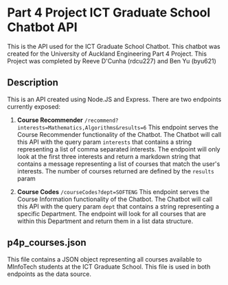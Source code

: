 # Part 4 Project ICT Graduate School Chatbot API

This is the API used for the ICT Graduate School Chatbot. This chatbot was created for the University of Auckland Engineering Part 4 Project. This Project was completed by Reeve D'Cunha (rdcu227) and Ben Yu (byu621)

## Description

 This is an API created using Node.JS and Express. There are two endpoints currently exposed: 

1. **Course Recommender** `/recommend?interests=Mathematics,Algorithms&results=6`
This endpoint serves the Course Recommender functionality of the Chatbot. The Chatbot will call this API with the query param `interests` that contains a string representing a list of comma separated interests.
The endpoint will only look at the first three interests and return a markdown string that contains a message representing a list of courses that match the user's interests. The number of courses returned are defined by the `results` param
  
    
2. **Course Codes** `/courseCodes?dept=SOFTENG`
This endpoint serves the Course Information functionality of the Chatbot. The Chatbot will call this API with the query param `dept` that contains a string representing a specific Department.
The endpoint will look for all courses that are within this Department and return them in a list data structure.

## p4p_courses.json
This file contains a JSON object representing all courses available to MInfoTech students at the ICT Graduate School. This file is used in both endpoints as the data source.
